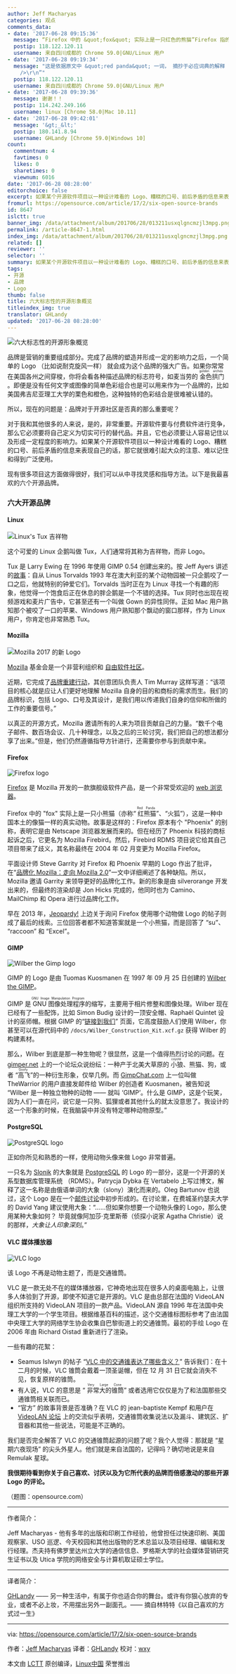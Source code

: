 ```yaml
---
author: Jeff Macharyas
categories: 观点
comments_data:
- date: '2017-06-28 09:15:36'
  message: “Firefox 中的 &quot;fox&quot; 实际上是一只红色的熊猫”Firefox 指的是小熊猫，不是大熊猫。
  postip: 118.122.120.11
  username: 来自四川成都的 Chrome 59.0|GNU/Linux 用户
- date: '2017-06-28 09:19:34'
  message: "这是依据原文中 &quot;red panda&quot; 一词， 摘抄于必应词典的解释 “小熊猫（Red Panda），又名红熊猫，也常被称作火狐，也就是很多人喜欢用的浏览器Firefox。Mozilla为用户提供了与小熊猫互动的方法…<br
    />\r\n”"
  postip: 118.122.120.11
  username: 来自四川成都的 Chrome 59.0|GNU/Linux 用户
- date: '2017-06-28 09:39:36'
  message: 谢谢！！
  postip: 114.242.249.166
  username: linux [Chrome 58.0|Mac 10.11]
- date: '2017-06-28 09:42:01'
  message: '&gt;_&lt;'
  postip: 180.141.8.94
  username: GHLandy [Chrome 59.0|Windows 10]
count:
  commentnum: 4
  favtimes: 0
  likes: 0
  sharetimes: 0
  viewnum: 6016
date: '2017-06-28 08:28:00'
editorchoice: false
excerpt: 如果某个开源软件项目以一种设计难看的 Logo、糟糕的口号、前后矛盾的信息来表现自己的话，那它就很难引起大众的注意、难以记住和得到广泛使用。
fromurl: https://opensource.com/article/17/2/six-open-source-brands
id: 8647
islctt: true
banner_img: /data/attachment/album/201706/28/013211usxqlgncmzjl3mpg.png
permalink: /article-8647-1.html
index_img: /data/attachment/album/201706/28/013211usxqlgncmzjl3mpg.png.thumb.jpg
related: []
reviewer: ''
selector: ''
summary: 如果某个开源软件项目以一种设计难看的 Logo、糟糕的口号、前后矛盾的信息来表现自己的话，那它就很难引起大众的注意、难以记住和得到广泛使用。
tags:
- 开源
- 品牌
- Logo
thumb: false
title: 六大标志性的开源形象概览
titleindex_img: true
translator: GHLandy
updated: '2017-06-28 08:28:00'
---
```


![六大标志性的开源形象概览](/data/attachment/album/201706/28/013211usxqlgncmzjl3mpg.png "A look at 6 iconic open source brands")


品牌是营销的重要组成部分。完成了品牌的塑造并形成一定的影响力之后，一个简单的 Logo （比如说耐克旋风一样） 就会成为这个品牌的强大广告。如果你常常在美国各州之间穿梭，你将会看各种描述品牌的标志符号，如麦当劳的<ruby> 金色拱门 <rp>  （ </rp> <rt>  golden arches </rt> <rp>  ） </rp></ruby>。即便是没有任何文字或图像的简单色彩组合也是可以用来作为一个品牌的，比如美国弗吉尼亚理工大学的栗色和橙色，这种独特的色彩结合是很难被认错的。


所以，现在的问题是：品牌对于开源社区是否真的那么重要呢？


对于我和其他很多的人来说，是的，非常重要。开源软件要与付费软件进行竞争，那么它必须要将自己定义为切实可行的替代品。并且，它也必须要让人容易记住以及形成一定程度的影响力。如果某个开源软件项目以一种设计难看的 Logo、糟糕的口号、前后矛盾的信息来表现自己的话，那它就很难引起大众的注意、难以记住和得到广泛使用。


现有很多项目这方面做得很好，我们可以从中寻找灵感和指导方法。以下是我最喜欢的六个开源品牌。


### 六大开源品牌


#### Linux


![Linux&#039;s Tux 吉祥物](/data/attachment/album/201706/28/013213rxkm6px1ydzy0a40.png "Linux&amp;#039;s Tux mascot")


这个可爱的 Linux 企鹅叫做 Tux，人们通常将其称为吉祥物，而非 Logo。


Tux 是 Larry Ewing 在 1996 年使用 GIMP 0.54 创建出来的。按 Jeff Ayers 讲述的[故事](https://en.wikipedia.org/wiki/Tux)：自从 Linus Torvalds 1993 年在澳大利亚的某个动物园被一只企鹅咬了一口之后，他就特别的钟爱它们。Torvalds 当时正在为 Linux 寻找一个有趣的形象，他觉得一个饱食后正在休息的胖企鹅是一个不错的选择。Tux 同时也出现在视频游戏和麦片广告中，它甚至还有一个叫做 Gown 的异性同伴。正如 Mac 用户熟知那个被咬了一口的苹果、Windows 用户熟知那个飘动的窗口那样，作为 Linux 用户，你肯定也非常熟悉 Tux。


#### Mozilla


![Mozilla 2017 的新 Logo ](/data/attachment/album/201706/28/013215i1ifxgti1kimx8g8.png "Mozilla new logo 2017")


[Mozilla](https://www.mozilla.org/en-US/) 基金会是一个非营利组织和 [自由软件社区](https://en.wikipedia.org/wiki/Mozilla)。


近期，它完成了[品牌重建行动](https://blog.mozilla.org/opendesign/arrival/)，其创意团队负责人 Tim Murray 这样写道：“该项目的核心就是应让人们更好地理解 Mozilla 自身的目的和商标的需求而生。我们的品牌标识，包括 Logo、口号及其设计，是我们用以传递我们自身的信仰和所做的工作的重要信号。”


以真正的开源方式，Mozilla 邀请所有的人来为项目贡献自己的力量。“数千个电子邮件、数百场会议、几十种理念，以及之后的三轮讨究，我们把自己的想法都分享了出来。”但是，他们仍然遵循指导方针进行，还需要你参与到贡献中来。


#### Firefox


![Firefox logo](/data/attachment/album/201706/28/013217py9dy56llm905lmi.png "Firefox logo")


[Firefox](https://en.wikipedia.org/wiki/Firefox) 是 Mozilla 开发的一款旗舰级软件产品，是一个非常受欢迎的 [web 浏览器](https://en.wikipedia.org/wiki/Web_browser)。


Firefox 中的 "fox" 实际上是一只小熊猫（亦称“<ruby> 红熊猫 <rp>  （ </rp> <rt>  Red Panda </rt> <rp>  ） </rp></ruby>”、“火狐”），这是一种中国本土的像猫一样的真实动物。故事是这样的：Firefox 原本有个 "Phoenix" 的别称，表明它是由 Netscape 浏览器发展而来的。但在经历了 Phoenix 科技的商标起诉之后，它更名为 Mozilla Firebird。然后，Firebird RDMS 项目说它给其自己项目带来了歧义，其名称最终在 2004 年 02 月变更为 Mozilla Firefox。


平面设计师 Steve Garrity 对 Firefox 和 Phoenix 早期的 Logo 作出了批评，在“[品牌化 Mozilla：走向 Mozilla 2.0](http://actsofvolition.com/steven/mozillabranding/)”一文中详细阐述了各种缺陷。所以，Mozilla 邀请 Garrity 来领导更好的品牌化工作。新的形象是由 silverorange 开发出来的，但最终的渲染却是 Jon Hicks 完成的，他同时也为 Camino、MailChimp 和 Opera 进行过品牌化工作。


早在 2013 年，[Jeopardy!](http://www.complex.com/pop-culture/2013/09/firefox-jeopardy-answer) 上边关于询问 Firefox 使用哪个动物做 Logo 的帖子则成了最后的线索。三位回答者都不知道答案就是一个小熊猫，而是回答了 “su”、 “raccoon” 和 “Excel”。


#### GIMP


![Wilber the Gimp logo](/data/attachment/album/201706/28/013219hm8iiebtgrnmimcm.png "Wilber the Gimp logo")


GIMP 的 Logo 是由 Tuomas Kuosmanen 在 1997 年 09 月 25 日创建的 [Wilber the GIMP](https://www.gimp.org/about/ancient_history.html)。


GIMP 是<ruby> GNU 图像处理程序 <rp>  （ </rp> <rt>  GNU Image Manipulation Program </rt> <rp>  ） </rp></ruby>的缩写，主要用于相片修整和图像处理。Wilber 现在已经有了一些配饰，比如 Simon Budig 设计的一顶安全帽、Raphaël Quintet 设计的巫师帽。根据 GIMP 的“[链接到我们](https://www.gimp.org/about/linking.html)” 页面，它高度鼓励人们使用 Wilber，你甚至可以在源代码中的 `/docs/Wilber_Construction_Kit.xcf.gz` 获得 Wilber 的构建素材。


那么，Wilber 到底是那一种生物呢？很显然，这是一个值得热烈讨论的问题。在 [gimper.net](https://gimper.net/threads/what-is-wilber.793/) 上的一个论坛众说纷纭：一种产于北美大草原的<ruby> 小狼 <rp>  （ </rp> <rt>  coyote </rt> <rp>  ） </rp></ruby>、熊猫、狗，或者<ruby> “高飞” <rp>  （ </rp> <rt>  Goofy </rt> <rp>  ） </rp></ruby>的一种衍生形象，仅举几例。而 [GimpChat.com](http://gimpchat.com/viewtoindex_img.php?f=4&t=10265) 上一位叫做 TheWarrior 的用户直接发邮件给 Wilber 的创造者 Kuosmanen，被告知说 “Wilber 是一种独立物种的动物 —— 就叫 ‘GIMP’。什么是 GIMP，这是个玩笑，因为人们一直在问，说它是一只狗、狐狸或者其他什么的就太没意思了。我设计的这一个形象的时候，在我脑袋中并没有特定哪种动物原型。”


#### PostgreSQL


![PostgreSQL logo](/data/attachment/album/201706/28/013221g1ivitsg2jtr0r2h.png "PostgreSQL logo")


正如你所见和熟悉的一样，使用动物头像来做 Logo 非常普遍。


一只名为 [Slonik](http://www.vertabelo.com/blog/notes-from-the-lab/the-history-of-slonik-the-postgresql-elephant-logo) 的大象就是 [PostgreSQL](https://wiki.postgresql.org/wiki/Logo) 的 Logo 的一部分，这是一个开源的关系型数据库管理系统 （RDMS）。Patrycja Dybka 在 Vertabelo 上写过博文，解释了这一名称是由俄语单词的大象（slony）演化而来的。Oleg Bartunov 也说过，这个 Logo 是在一个[邮件讨论](http://www.pgsql.ru/db/mw/msg.html?mid=1238939)中初步形成的。在讨论里，在费城圣约瑟夫大学的 David Yang 建议使用大象：“……但如果你想要一个动物头像的 Logo，那么使用某种大象如何？ 毕竟就像阿加莎·克里斯蒂（侦探小说家 Agatha Christie）说的那样，*大象让人印象深刻*。”


#### VLC 媒体播放器


![VLC logo](/data/attachment/album/201706/28/013223pg2lhhrnvvzrnb8b.png "VLC logo")


该 Logo 不再是动物主题了，而是交通锥筒。


VLC 是一款无处不在的媒体播放器，它神奇地出现在很多人的桌面电脑上，让很多人体验到了开源，即使不知道它是开源的。VLC 是由总部在法国的 VideoLAN 组织所支持的 VideoLAN 项目的一款产品。VideoLAN 源自 1996 年在法国中央理工大学的一个学生项目。根据维基百科的描述，这个交通锥标图标参考了由法国中央理工大学的网络学生协会收集自巴黎街道上的交通锥筒。最初的手绘 Logo 在 2006 年由 Richard Oistad 重新进行了渲染。


一些有趣的花絮：


* Seamus Islwyn 的帖子 “[VLC 中的交通锥表达了哪些含义？](http://www.ehow.com/info_10029162_traffic-cone-mean-vlc.html)” 告诉我们：在十二月的时候，VLC 锥筒会戴着一顶圣诞帽，但在 12 月 31 日它就会消失不见，恢复原样的锥筒。
* 有人说，VLC 的意思是 “<ruby> 非常大的锥筒 <rp>  （ </rp> <rt>  Very Large Cone </rt> <rp>  ） </rp></ruby>” 或者选用它仅仅是为了和法国那些交通锥筒相关联而已。
* “官方” 的故事背景是否准确？在 VLC 的 jean-baptiste Kempf 和用户在 [VideoLAN 论坛](https://forum.videolan.org/viewtoindex_img.php?f=5&t=92513) 上的交流似乎表明，交通锥筒收集说法以及漏斗、建筑区、扩音器和其他一些说法，可能是不正确的。


我们是否完全解答了 VLC 的交通锥筒起源的问题了呢？我个人觉得：那就是 “星期六夜现场” 的尖头外星人。他们就是来自法国的，记得吗？确切地说是来自 Remulak 星球。


**我很期待看到你关于自己喜欢、讨厌以及为它所代表的品牌而倍感激动的那些开源 Logo 的评论。**


（题图：opensource.com）




---


作者简介：


Jeff Macharyas - 他有多年的出版和印刷工作经验，他曾担任过快速印刷、美国观察家、USO 巡逻、今天校园和其他出版物的艺术总监以及项目经理、编辑和发行经理。杰夫持有佛罗里达州立大学的通信信息、罗格斯大学的社会媒体营销研究生证书以及 Utica 学院的网络安全与计算机取证硕士学位。




---


译者简介：


[GHLandy](http://ghlandy.com) —— 另一种生活中，有属于你也适合你的舞台。或许有你狠心放弃的专业，或者不必上妆，不用摆出另外一副面孔。—— 摘自林特特《以自己喜欢的方式过一生》




---


via: <https://opensource.com/article/17/2/six-open-source-brands>


作者：[Jeff Macharyas](https://opensource.com/users/jeffmacharyas) 译者：[GHLandy](https://github.com/GHLandy) 校对：[wxy](https://github.com/wxy)


本文由 [LCTT](https://github.com/LCTT/TranslateProject) 原创编译，[Linux中国](https://linux.cn/) 荣誉推出
